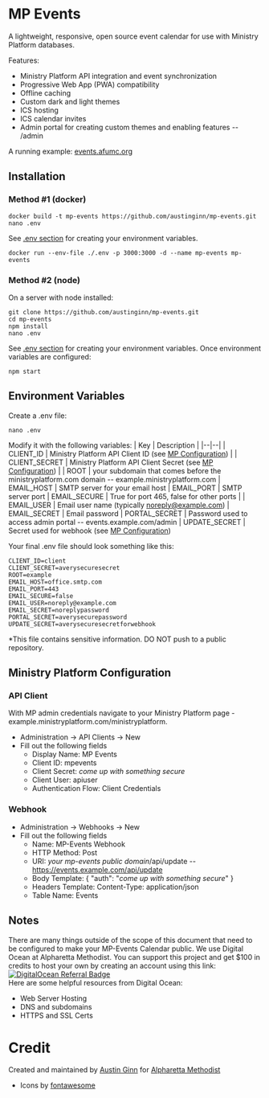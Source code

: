 # MP Events
A lightweight, responsive, open source event calendar for use with Ministry Platform databases. 

Features:

 - Ministry Platform API integration and event synchronization 
 - Progressive Web App (PWA) compatibility
 - Offline caching
 - Custom dark and light themes
 - ICS hosting
 - ICS calendar invites
 - Admin portal for creating custom themes and enabling features -- /admin

A running example: [events.afumc.org](events.afumc.org) 

## Installation
### Method #1 (docker)
```
docker build -t mp-events https://github.com/austinginn/mp-events.git
nano .env
```
See [.env section](#env) for creating your environment variables.

```
docker run --env-file ./.env -p 3000:3000 -d --name mp-events mp-events
```

### Method #2 (node)
On a server with node installed:
```
git clone https://github.com/austinginn/mp-events.git
cd mp-events
npm install
nano .env
```
See [.env section](#env) for creating your environment variables.
Once environment variables are configured:
```
npm start
```

<a name="env"></a>
## Environment Variables

Create a .env file:
```
nano .env
```
Modify it with the following variables:
| Key  | Description  |
|--|--|
| CLIENT_ID | Ministry Platform API Client ID (see [MP Configuration](#MP)) |
| CLIENT_SECRET | Ministry Platform API Client Secret (see [MP Configuration](#MP)) |
| ROOT | your subdomain that comes before the ministryplatform.com domain -- example.ministryplatform.com 
| EMAIL_HOST | SMTP server for your email host
| EMAIL_PORT | SMTP server port 
| EMAIL_SECURE | True for port 465, false for other ports |
| EMAIL_USER | Email user name (typically noreply@example.com)
| EMAIL_SECRET | Email password
| PORTAL_SECRET | Password used to access admin portal -- events.example.com/admin
| UPDATE_SECRET | Secret used for webhook (see [MP Configuration](#MP))

Your final .env file should look something like this:
```
CLIENT_ID=client
CLIENT_SECRET=averysecuresecret
ROOT=example
EMAIL_HOST=office.smtp.com
EMAIL_PORT=443
EMAIL_SECURE=false
EMAIL_USER=noreply@example.com
EMAIL_SECRET=noreplypassword
PORTAL_SECRET=averysecurepassword
UPDATE_SECRET=averysecuresecretforwebhook
```
*This file contains sensitive information.  DO NOT push to a public repository.

<a name="MP"></a>
## Ministry Platform Configuration
### API Client
With MP admin credentials navigate to your Ministry Platform page - example.ministryplatform.com/ministryplatform.
 - Administration -> API Clients -> New
 - Fill out the following fields
    - Display Name: MP Events
    - Client ID: mpevents
    - Client Secret: *come up with something secure*
    - Client User: apiuser
    - Authentication Flow: Client Credentials
 ### Webhook
- Administration -> Webhooks -> New
- Fill out the following fields
    - Name: MP-Events Webhook
    - HTTP Method: Post
    - URI: *your mp-events public domain*/api/update -- https://events.example.com/api/update
    - Body Template: { "auth": "*come up with something secure*" }
    - Headers Template: Content-Type: application/json
    - Table Name: Events


## Notes
There are many things outside of the scope of this document that need to be configured to make your MP-Events Calendar public.  We use Digital Ocean at Alpharetta Methodist.  You can support this project and get $100 in credits to host your own by creating an account using this link:
<br>
[![DigitalOcean Referral Badge](https://web-platforms.sfo2.digitaloceanspaces.com/WWW/Badge%202.svg)](https://www.digitalocean.com/?refcode=145f79cd503d&utm_campaign=Referral_Invite&utm_medium=Referral_Program&utm_source=badge)
<br>
Here are some helpful resources from Digital Ocean: 
- Web Server Hosting
- DNS and subdomains
- HTTPS and SSL Certs
# Credit
Created and maintained by [Austin Ginn](https://github.com/austinginn) for [Alpharetta Methodist](afumc.org) 
- Icons by [fontawesome](https://fontawesome.com/)
